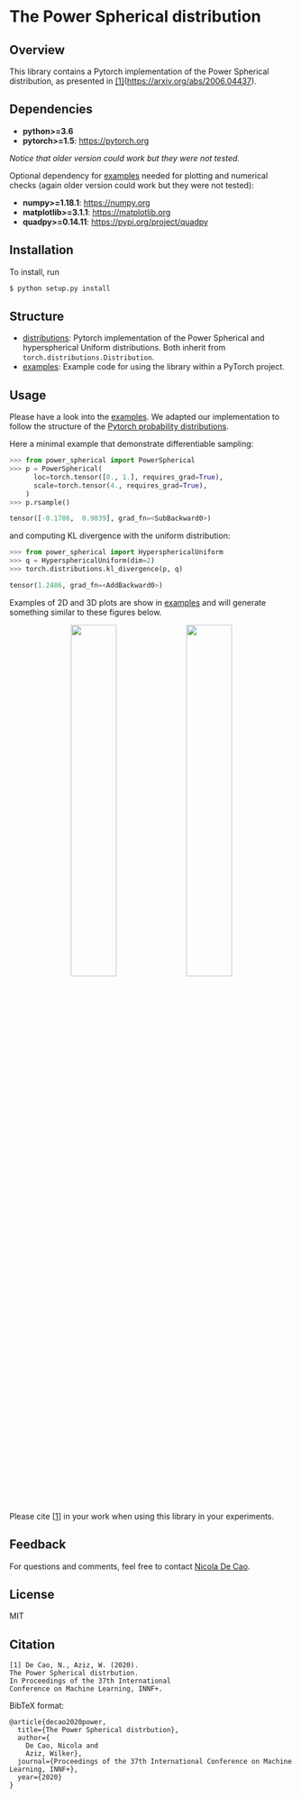 # The Power Spherical distribution

## Overview
This library contains a Pytorch implementation of the Power Spherical distribution, as presented in [[1]](#citation)(https://arxiv.org/abs/2006.04437).

## Dependencies

* **python>=3.6**
* **pytorch>=1.5**: https://pytorch.org

*Notice that older version could work but they were not tested.*

Optional dependency for [examples](https://github.com/nicola-decao/power_spherical/blob/master/example.ipynb) needed for plotting and numerical checks (again older version could work but they were not tested):
* **numpy>=1.18.1**: https://numpy.org
* **matplotlib>=3.1.1**: https://matplotlib.org
* **quadpy>=0.14.11**: https://pypi.org/project/quadpy

## Installation

To install, run

```bash
$ python setup.py install
```

## Structure
* [distributions](https://github.com/nicola-decao/power_spherical/blob/master/power_spherical/distributions.py): Pytorch implementation of the Power Spherical and hyperspherical Uniform distributions. Both inherit from `torch.distributions.Distribution`.
* [examples](https://github.com/nicola-decao/power_spherical/blob/master/example.ipynb): Example code for using the library within a PyTorch project.

## Usage
Please have a look into the [examples](https://github.com/nicola-decao/power_spherical/blob/master/example.ipynb). We adapted our implementation to follow the structure of the [Pytorch probability distributions](https://pytorch.org/docs/stable/distributions.html).

Here a minimal example that demonstrate differentiable sampling:
```python
>>> from power_spherical import PowerSpherical
>>> p = PowerSpherical(
      loc=torch.tensor([0., 1.], requires_grad=True),
      scale=torch.tensor(4., requires_grad=True),
    )
>>> p.rsample()

tensor([-0.1786,  0.9839], grad_fn=<SubBackward0>)
```
and computing KL divergence with the uniform distribution:
```python
>>> from power_spherical import HypersphericalUniform
>>> q = HypersphericalUniform(dim=2)
>>> torch.distributions.kl_divergence(p, q)

tensor(1.2486, grad_fn=<AddBackward0>)
```

Examples of 2D and 3D plots are show in [examples](https://github.com/nicola-decao/power_spherical/blob/master/example.ipynb) and will generate something similar to these figures below.
<p align="center">
  <img class="paper_logo" src="https://i.imgur.com/4iITHS5.png" width=40%>
  <img class="paper_logo" src="https://i.imgur.com/zXZWr9H.png" width=40%>
</p>

Please cite [[1](#citation)] in your work when using this library in your experiments.

## Feedback
For questions and comments, feel free to contact [Nicola De Cao](mailto:nicola.decao@gmail.com).

## License
MIT

## Citation
```
[1] De Cao, N., Aziz, W. (2020). 
The Power Spherical distrbution.
In Proceedings of the 37th International 
Conference on Machine Learning, INNF+.
```

BibTeX format:
```
@article{decao2020power,
  title={The Power Spherical distrbution},
  author={
    De Cao, Nicola and
    Aziz, Wilker},
  journal={Proceedings of the 37th International Conference on Machine Learning, INNF+},
  year={2020}
}
```

